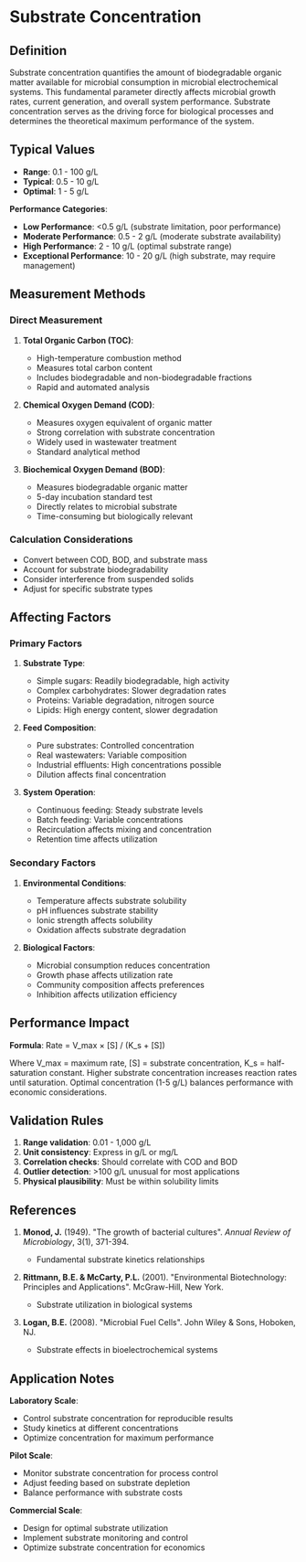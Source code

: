 <!--
Parameter ID: substrate_concentration
Category: biological
Generated: 2025-01-16T12:16:00.000Z
-->

# Substrate Concentration

## Definition

Substrate concentration quantifies the amount of biodegradable organic matter
available for microbial consumption in microbial electrochemical systems. This
fundamental parameter directly affects microbial growth rates, current
generation, and overall system performance. Substrate concentration serves as
the driving force for biological processes and determines the theoretical
maximum performance of the system.

## Typical Values

- **Range**: 0.1 - 100 g/L
- **Typical**: 0.5 - 10 g/L
- **Optimal**: 1 - 5 g/L

**Performance Categories**:

- **Low Performance**: <0.5 g/L (substrate limitation, poor performance)
- **Moderate Performance**: 0.5 - 2 g/L (moderate substrate availability)
- **High Performance**: 2 - 10 g/L (optimal substrate range)
- **Exceptional Performance**: 10 - 20 g/L (high substrate, may require
  management)

## Measurement Methods

### Direct Measurement

1. **Total Organic Carbon (TOC)**:

   - High-temperature combustion method
   - Measures total carbon content
   - Includes biodegradable and non-biodegradable fractions
   - Rapid and automated analysis

2. **Chemical Oxygen Demand (COD)**:

   - Measures oxygen equivalent of organic matter
   - Strong correlation with substrate concentration
   - Widely used in wastewater treatment
   - Standard analytical method

3. **Biochemical Oxygen Demand (BOD)**:
   - Measures biodegradable organic matter
   - 5-day incubation standard test
   - Directly relates to microbial substrate
   - Time-consuming but biologically relevant

### Calculation Considerations

- Convert between COD, BOD, and substrate mass
- Account for substrate biodegradability
- Consider interference from suspended solids
- Adjust for specific substrate types

## Affecting Factors

### Primary Factors

1. **Substrate Type**:

   - Simple sugars: Readily biodegradable, high activity
   - Complex carbohydrates: Slower degradation rates
   - Proteins: Variable degradation, nitrogen source
   - Lipids: High energy content, slower degradation

2. **Feed Composition**:

   - Pure substrates: Controlled concentration
   - Real wastewaters: Variable composition
   - Industrial effluents: High concentrations possible
   - Dilution affects final concentration

3. **System Operation**:
   - Continuous feeding: Steady substrate levels
   - Batch feeding: Variable concentrations
   - Recirculation affects mixing and concentration
   - Retention time affects utilization

### Secondary Factors

1. **Environmental Conditions**:

   - Temperature affects substrate solubility
   - pH influences substrate stability
   - Ionic strength affects solubility
   - Oxidation affects substrate degradation

2. **Biological Factors**:
   - Microbial consumption reduces concentration
   - Growth phase affects utilization rate
   - Community composition affects preferences
   - Inhibition affects utilization efficiency

## Performance Impact

**Formula**: Rate = V_max × [S] / (K_s + [S])

Where V_max = maximum rate, [S] = substrate concentration, K_s = half-saturation
constant. Higher substrate concentration increases reaction rates until
saturation. Optimal concentration (1-5 g/L) balances performance with economic
considerations.

## Validation Rules

1. **Range validation**: 0.01 - 1,000 g/L
2. **Unit consistency**: Express in g/L or mg/L
3. **Correlation checks**: Should correlate with COD and BOD
4. **Outlier detection**: >100 g/L unusual for most applications
5. **Physical plausibility**: Must be within solubility limits

## References

1. **Monod, J.** (1949). "The growth of bacterial cultures". _Annual Review of
   Microbiology_, 3(1), 371-394.

   - Fundamental substrate kinetics relationships

2. **Rittmann, B.E. & McCarty, P.L.** (2001). "Environmental Biotechnology:
   Principles and Applications". McGraw-Hill, New York.

   - Substrate utilization in biological systems

3. **Logan, B.E.** (2008). "Microbial Fuel Cells". John Wiley & Sons, Hoboken,
   NJ.
   - Substrate effects in bioelectrochemical systems

## Application Notes

**Laboratory Scale**:

- Control substrate concentration for reproducible results
- Study kinetics at different concentrations
- Optimize concentration for maximum performance

**Pilot Scale**:

- Monitor substrate concentration for process control
- Adjust feeding based on substrate depletion
- Balance performance with substrate costs

**Commercial Scale**:

- Design for optimal substrate utilization
- Implement substrate monitoring and control
- Optimize substrate concentration for economics
